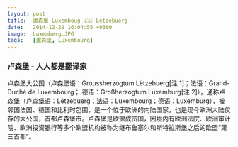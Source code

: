 ```yaml
---
layout: post
title:  盧森堡 Luxemboug 🇱🇺 Lëtzebuerg
date:   2014-12-29 16:04:55 +0300
image:  Luxemberg.JPG
tags:   [盧森堡, Luxembourg]
---
```

### 卢森堡 - 人人都是翻译家
卢森堡大公国（卢森堡语：Groussherzogtum Lëtzebuerg[注 1]；法语：Grand-Duché de Luxembourg； 德语：Großherzogtum Luxemburg[注 2]），通称卢森堡（卢森堡语：Lëtzebuerg；法语：Luxembourg；德语：Luxemburg），被邻国法国、德国和比利时包围，是一个位于欧洲的内陆国家，也是现今欧洲大陆仅存的大公国，首都卢森堡市。卢森堡是欧盟成员国，因境内有欧洲法院、欧洲审计院、欧洲投资银行等多个欧盟机构被称为继布鲁塞尔和斯特拉斯堡之后的欧盟“第三首都”。
